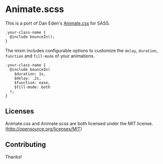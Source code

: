 # Animate.scss

This is a port of Dan Eden's [Animate.css](https://daneden.me/animate/) for SASS.

```
.your-class-name {
  @include bounceIn();
}
```

The mixin includes configurable options to customize the `delay`, `duration`, `function` and `fill-mode` of your animations.

```
.your-class-name {
  @include bounceIn(
    $duration: 1s,
    $delay: .2s,
    $function: ease, 
    $fill-mode: both
  );
}
```

## Licenses

Animate.css and Animate.scss are both licensed under the MIT license. (http://opensource.org/licenses/MIT)

## Contributing

Thanks!